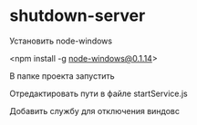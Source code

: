# shutdown-server

Установить node-windows

<npm install -g node-windows@0.1.14>

В папке проекта запустить

<npm link node-windows>
  
Отредактировать пути в файле startService.js

Добавить службу для отключения виндовс

<node startService.js>
